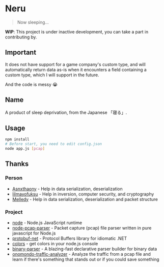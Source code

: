 # Neru

> Now sleeping...

**WIP**: This project is under inactive development, you can take a part in contributing by.

## Important

It does not have support for a game company's custom type, and will automatically return data as-is when it encounters a field containing a custom type, which I will support in the future.

And the code is messy 😭

## Name

A product of sleep deprivation, from the Japanese 「寝る」.

## Usage

```bash
npm install
# Before start, you need to edit config.json
node app.js [pcap]
```

## Thanks

### Person

- [Asnxthaony](https://github.com/Asnxthaony) - Help in data serialization, deserialization
- [lilmayofuksu](https://github.com/lilmayofuksu) - Help in inversion, computer security, and cryptography
- [Melledy](https://github.com/Melledy) - Help in data serialization, deserialization and packet structure

### Project

- [node](https://github.com/nodejs/node) - Node.js JavaScript runtime
- [node-pcap-parser](https://github.com/kunklejr/node-pcap-parser) - Packet capture (pcap) file parser written in pure javascript for Node.js
- [protobuf-net](https://github.com/protobuf-net/protobuf-net) - Protocol Buffers library for idiomatic .NET
- [colors](https://github.com/Marak/colors.js) - get colors in your node.js console
- [binary-parser](https://github.com/keichi/binary-parser) - A blazing-fast declarative parser builder for binary data
- [onomondo-traffic-analyzer](https://github.com/onomondo/onomondo-traffic-analyzer) - Analyze the traffic from a pcap file and learn if there's something that stands out or if you could save something
